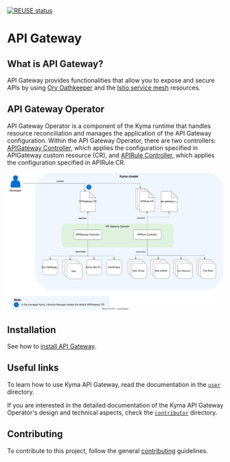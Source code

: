 [![REUSE status](https://api.reuse.software/badge/github.com/kyma-project/examples)](https://api.reuse.software/info/github.com/kyma-project/examples)

# API Gateway

## What is API Gateway?

API Gateway provides functionalities that allow you to expose and secure APIs by using [Ory Oathkeeper](https://www.ory.sh/docs/oathkeeper) and the [Istio service mesh](https://istio.io/) resources.

## API Gateway Operator

API Gateway Operator is a component of the Kyma runtime that handles resource reconciliation and manages the application of the API Gateway configuration. Within the API Gateway Operator, there are two controllers: [APIGateway Controller](00-10-overview-api-gateway-controller.md), which applies the configuration specified in APIGateway custom resource (CR), and [APIRule Controller](00-20-overview-api-rule-controller.md), which applies the configuration specified in APIRule CR.

![Kyma API Gateway Operator Overview](./docs/assets/operator-overview.svg)

## Installation

See how to [install API Gateway](./docs/contributor/01-00-installation.md).

## Useful links

To learn how to use Kyma API Gateway, read the documentation in the [`user`](./docs/user/) directory. 

If you are interested in the detailed documentation of the Kyma API Gateway Operator's design and technical aspects, check the [`contributor`](./docs/contributor/) directory.

## Contributing

To contribute to this project, follow the general [contributing](https://github.com/kyma-project/community/blob/main/docs/contributing/02-contributing.md) guidelines.
